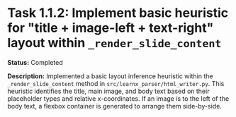 # Task 1.1.2: Implement basic heuristic for "title + image-left + text-right" layout within `_render_slide_content`

**Status:** Completed

**Description:**
Implemented a basic layout inference heuristic within the `_render_slide_content` method in `src/learnx_parser/html_writer.py`. This heuristic identifies the title, main image, and body text based on their placeholder types and relative x-coordinates. If an image is to the left of the body text, a flexbox container is generated to arrange them side-by-side.
